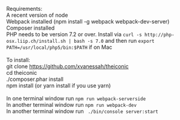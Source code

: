 Requirements: <br/>
A recent version of node<br/>
Webpack installed (npm install -g webpack webpack-dev-server)<br/>
Composer installed<br/>
PHP needs to be version 7.2 or over. Install via ```curl -s http://php-osx.liip.ch/install.sh | bash -s 7.0``` and then run ```export PATH=/usr/local/php5/bin:$PATH``` if on Mac<br/>
<br/>
To install:<br/>
git clone https://github.com/xvanessah/theiconic<br/>
cd theiconic<br/>
./composer.phar install<br/>
npm install (or yarn install if you use yarn)<br/>
<br/>
In one terminal window run ```npm run webpack-serverside```<br/>
In another terminal window run ```npm run webpack-dev```<br/>
In another terminal window run ``` ./bin/console server:start```<br/>
